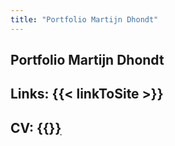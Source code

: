 ```yaml
---
title: "Portfolio Martijn Dhondt"
---
```


## Portfolio Martijn Dhondt
## Links: {{< linkToSite >}}
## CV: {{<a href="https://github.com/Eonaap/Eonaap.github.io/blob/main/static/CV.pdf" target="_blank" />}}